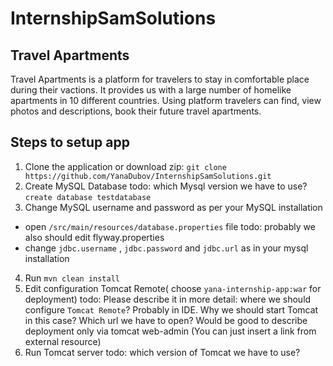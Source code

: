 # InternshipSamSolutions
## Travel Apartments
Travel Apartments is a platform for travelers to stay in comfortable place during their vactions. It provides us with a large number of homelike apartments in 10 different countries. Using platform travelers can find, view photos and descriptions, book their future travel apartments.

## Steps to setup app
1. Clone the application or download zip:
  `git clone https://github.com/YanaDubov/InternshipSamSolutions.git `
2. Create MySQL Database todo: which Mysql version we have to use?
  ` create database testdatabase `
3. Change MySQL username and password as per your MySQL installation
  + open ` /src/main/resources/database.properties ` file todo: probably we also should edit flyway.properties
  + change ` jdbc.username ` , ` jdbc.password ` and ` jdbc.url ` as in your mysql installation
4. Run `mvn clean install`
5. Edit configuration Tomcat Remote( choose ` yana-internship-app:war ` for deployment) todo: Please describe it in more detail: where we should configure `Tomcat Remote`? Probably in IDE. Why we should start Tomcat in this case? Which url we have to open? Would be good to describe deployment only via tomcat web-admin (You can just insert a link from external resource)
6. Run Tomcat server todo: which version of Tomcat we have to use?
